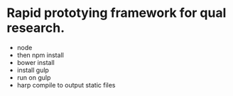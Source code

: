 # Rapid prototying framework for qual research.

- node
- then npm install
- bower install
- install gulp
- run on gulp
- harp compile to output static files

